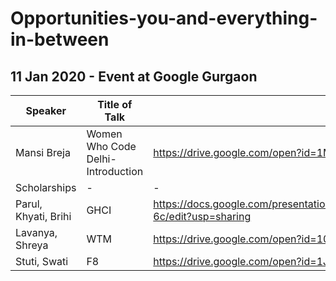# Opportunities-you-and-everything-in-between
## 11 Jan 2020 - Event at Google Gurgaon

| Speaker | Title of Talk | Link to Slides |
|---------|---------------|----------------|
| Mansi Breja | Women Who Code Delhi- Introduction | https://drive.google.com/open?id=1MLQMBUFHTw4UzYffdykFQjWiSbo-l7GRVzTASHY1nNQ |
| Scholarships | - | - |
| Parul, Khyati, Brihi | GHCI | https://docs.google.com/presentation/d/1I2R4sJxY0wMAQxIAnD5PxQDFPdWlwapkCWcBZxcm-6c/edit?usp=sharing |
| Lavanya, Shreya | WTM | https://drive.google.com/open?id=10pXj5KZyH3EGNKwjw9241RYSBUQyzqaMTNRog-CYEuI |
| Stuti, Swati | F8 | https://drive.google.com/open?id=1JDHOClJacL126d_E9-c5fGXtNIILUTnqX8VJAqLLXH8 |


